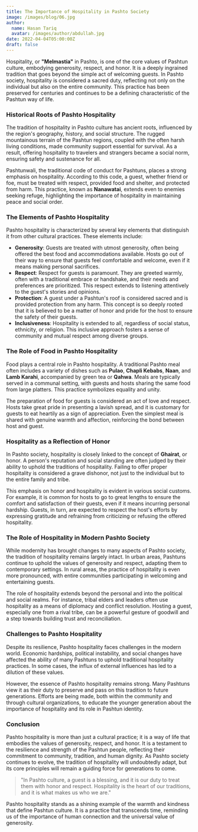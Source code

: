 ```yaml
---
title: The Importance of Hospitality in Pashto Society
image: /images/blog/06.jpg
author:
  name: Hasan Tariq
  avatar: /images/author/abdullah.jpg
date: 2022-04-04T05:00:00Z
draft: false
---
```


Hospitality, or **"Melmastia"** in Pashto, is one of the core values of Pashtun culture, embodying generosity, respect, and honor. It is a deeply ingrained tradition that goes beyond the simple act of welcoming guests. In Pashto society, hospitality is considered a sacred duty, reflecting not only on the individual but also on the entire community. This practice has been preserved for centuries and continues to be a defining characteristic of the Pashtun way of life.

### Historical Roots of Pashto Hospitality

The tradition of hospitality in Pashto culture has ancient roots, influenced by the region's geography, history, and social structure. The rugged mountainous terrain of the Pashtun regions, coupled with the often harsh living conditions, made community support essential for survival. As a result, offering hospitality to travelers and strangers became a social norm, ensuring safety and sustenance for all.

Pashtunwali, the traditional code of conduct for Pashtuns, places a strong emphasis on hospitality. According to this code, a guest, whether friend or foe, must be treated with respect, provided food and shelter, and protected from harm. This practice, known as **Nanawatai**, extends even to enemies seeking refuge, highlighting the importance of hospitality in maintaining peace and social order.

### The Elements of Pashto Hospitality

Pashto hospitality is characterized by several key elements that distinguish it from other cultural practices. These elements include:

- **Generosity**: Guests are treated with utmost generosity, often being offered the best food and accommodations available. Hosts go out of their way to ensure that guests feel comfortable and welcome, even if it means making personal sacrifices.
- **Respect**: Respect for guests is paramount. They are greeted warmly, often with a traditional embrace or handshake, and their needs and preferences are prioritized. This respect extends to listening attentively to the guest's stories and opinions.
- **Protection**: A guest under a Pashtun's roof is considered sacred and is provided protection from any harm. This concept is so deeply rooted that it is believed to be a matter of honor and pride for the host to ensure the safety of their guests.
- **Inclusiveness**: Hospitality is extended to all, regardless of social status, ethnicity, or religion. This inclusive approach fosters a sense of community and mutual respect among diverse groups.

### The Role of Food in Pashto Hospitality

Food plays a central role in Pashto hospitality. A traditional Pashto meal often includes a variety of dishes such as **Pulao**, **Chapli Kebabs**, **Naan**, and **Lamb Karahi**, accompanied by green tea or **Qahwa**. Meals are typically served in a communal setting, with guests and hosts sharing the same food from large platters. This practice symbolizes equality and unity.

The preparation of food for guests is considered an act of love and respect. Hosts take great pride in presenting a lavish spread, and it is customary for guests to eat heartily as a sign of appreciation. Even the simplest meal is shared with genuine warmth and affection, reinforcing the bond between host and guest.

### Hospitality as a Reflection of Honor

In Pashto society, hospitality is closely linked to the concept of **Ghairat**, or honor. A person's reputation and social standing are often judged by their ability to uphold the traditions of hospitality. Failing to offer proper hospitality is considered a grave dishonor, not just to the individual but to the entire family and tribe.

This emphasis on honor and hospitality is evident in various social customs. For example, it is common for hosts to go to great lengths to ensure the comfort and satisfaction of their guests, even if it means incurring personal hardship. Guests, in turn, are expected to respect the host's efforts by expressing gratitude and refraining from criticizing or refusing the offered hospitality.

### The Role of Hospitality in Modern Pashto Society

While modernity has brought changes to many aspects of Pashto society, the tradition of hospitality remains largely intact. In urban areas, Pashtuns continue to uphold the values of generosity and respect, adapting them to contemporary settings. In rural areas, the practice of hospitality is even more pronounced, with entire communities participating in welcoming and entertaining guests.

The role of hospitality extends beyond the personal and into the political and social realms. For instance, tribal elders and leaders often use hospitality as a means of diplomacy and conflict resolution. Hosting a guest, especially one from a rival tribe, can be a powerful gesture of goodwill and a step towards building trust and reconciliation.

### Challenges to Pashto Hospitality

Despite its resilience, Pashto hospitality faces challenges in the modern world. Economic hardships, political instability, and social changes have affected the ability of many Pashtuns to uphold traditional hospitality practices. In some cases, the influx of external influences has led to a dilution of these values.

However, the essence of Pashto hospitality remains strong. Many Pashtuns view it as their duty to preserve and pass on this tradition to future generations. Efforts are being made, both within the community and through cultural organizations, to educate the younger generation about the importance of hospitality and its role in Pashtun identity.

### Conclusion

Pashto hospitality is more than just a cultural practice; it is a way of life that embodies the values of generosity, respect, and honor. It is a testament to the resilience and strength of the Pashtun people, reflecting their commitment to community, tradition, and human dignity. As Pashto society continues to evolve, the tradition of hospitality will undoubtedly adapt, but its core principles will remain a guiding force for generations to come.

<Blockquote name="Abdul Samad">
  "In Pashto culture, a guest is a blessing, and it is our duty to treat them with honor and respect. Hospitality is the heart of our traditions, and it is what makes us who we are."
</Blockquote>

Pashto hospitality stands as a shining example of the warmth and kindness that define Pashtun culture. It is a practice that transcends time, reminding us of the importance of human connection and the universal value of generosity.